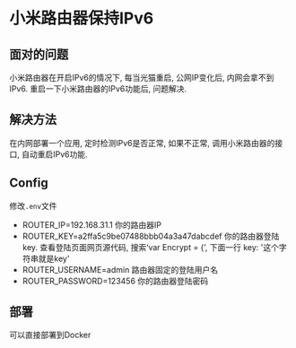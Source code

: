 # 小米路由器保持IPv6
## 面对的问题
小米路由器在开启IPv6的情况下, 每当光猫重启, 公网IP变化后, 内网会拿不到IPv6. 重启一下小米路由器的IPv6功能后, 问题解决.

## 解决方法
在内网部署一个应用, 定时检测IPv6是否正常, 如果不正常, 调用小米路由器的接口, 自动重启IPv6功能.

## Config
修改`.env`文件
* ROUTER_IP=192.168.31.1  你的路由器IP
* ROUTER_KEY=a2ffa5c9be07488bbb04a3a47dabcdef 你的路由器登陆key. 查看登陆页面网页源代码, 搜索‘var Encrypt = {’, 下面一行 key: '这个字符串就是key'
* ROUTER_USERNAME=admin	路由器固定的登陆用户名
* ROUTER_PASSWORD=123456  你的路由器登陆密码

## 部署
可以直接部署到Docker

